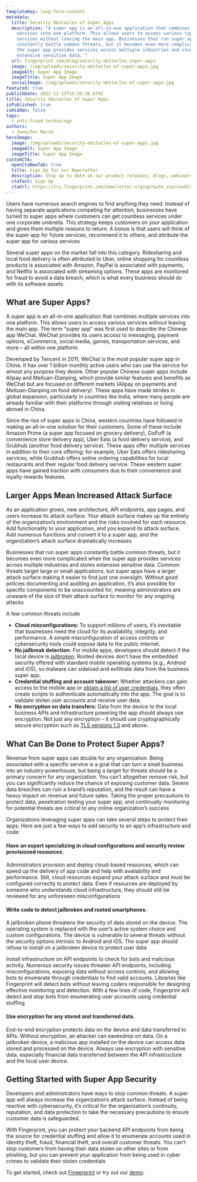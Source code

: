 ```yaml
---
templateKey: long-form-content
metadata:
  title: Security Obstacles of Super Apps
  description: "A super app is an all-in-one application that combines multiple
    services into one platform. This allows users to access various types of
    services without leaving the main app. Businesses that run super apps
    constantly battle common threats, but it becomes even more complicated when
    the super app provides services across multiple industries and stores
    extensive sensitive data. "
  url: fingerprint.com/blog/security-obstacles-super-apps
  image: /img/uploads/security-obstacles-of-super-apps.jpg
  imageAlt: Super App Image
  imageTitle: Super App Image
  socialImage: /img/uploads/security-obstacles-of-super-apps.jpg
featured: true
publishDate: 2022-12-13T15:35:36.674Z
title: Security Obstacles of Super Apps
isPublished: true
isHidden: false
tags:
  - anti-fraud technology
authors:
  - Jennifer Marsh
heroImage:
  image: /img/uploads/security-obstacles-of-super-apps.jpg
  imageAlt: Super App Image
  imageTitle: Super App Image
customCTA:
  openCtaNewTab: true
  title: Sign Up for our Newsletter
  description: Stay up to date on our product releases, blogs, webinars, and free resources!
  ctaText: Sign Up
  ctaUrl: https://try.fingerprint.com/newsletter-signup?&utm_source=blog&utm_medium=website&utm_campaign=blog
---
```

Users have numerous search engines to find anything they need. Instead of having separate applications competing for attention, businesses have turned to super apps where customers can get countless services under one corporate umbrella. This strategy keeps customers on your application and gives them multiple reasons to return. A bonus is that users will think of the super app for future services, recommend it to others, and attribute the super app for various services

Several super apps on the market fall into this category. Ridesharing and local food delivery is often attributed to Uber, online shopping for countless products is associated with Amazon, PayPal is associated with payments, and Netflix is associated with streaming options. These apps are monitored for fraud to avoid a data breach, which is what every business should do with its software assets.



## What are Super Apps?

A super app is an all-in-one application that combines multiple services into one platform. This allows users to access various services without leaving the main app. The term “super app” was first used to describe the Chinese app WeChat. WeChat provides its users access to messaging, payment options, eCommerce, social media, games, transportation services, and more – all within one platform.

Developed by Tencent in 2011, WeChat is the most popular super app in China. It has over 1 billion monthly active users who can use the service for almost any purpose they desire. Other popular Chinese super apps include Alipay and Meituan-Dianping, which provide similar features and benefits as WeChat but are focused on different markets (Alipay on payments and Meituan-Dianping on food delivery). These apps have made strides in global expansion, particularly in countries like India, where many people are already familiar with their platforms through visiting relatives or living abroad in China.

Since the rise of super apps in China, western countries have followed in making an all-in-one solution for their customers. Some of these include Amazon Prime (a super app focused on grocery delivery), GoPuff (a convenience store delivery app), Uber Eats (a food delivery service), and Grubhub (another food delivery service). These apps offer multiple services in addition to their core offering; for example, Uber Eats offers ridesharing services, while Grubhub offers online ordering capabilities for local restaurants and their regular food delivery service. These western super apps have gained traction with consumers due to their convenience and loyalty rewards features.  



## Larger Apps Mean Increased Attack Surface

As an application grows, new architecture, API endpoints, app pages, and users increase its attack surface. Your attack surface makes up the entirety of the organization’s environment and the risks involved for each resource. Add functionality to your application, and you expand its attack surface. Add numerous functions and convert it to a super app, and the organization’s attack surface dramatically increases

Businesses that run super apps constantly battle common threats, but it becomes even more complicated when the super app provides services across multiple industries and stores extensive sensitive data. Common threats target large or small applications, but super apps have a larger attack surface making it easier to find just one oversight. Without good policies documenting and auditing an application, it’s also possible for specific components to be unaccounted for, meaning administrators are unaware of the size of their attack surface to monitor for any ongoing attacks

A few common threats include

* **Cloud misconfigurations:** To support millions of users, it’s inevitable that businesses need the cloud for its availability, integrity, and performance. A simple misconfiguration of access controls or cybersecurity tools could expose data to the public internet.
* **No jailbreak detection:** For mobile apps, developers should detect if the local device is [jailbroken](https://www.kaspersky.com/resource-center/definitions/what-is-jailbreaking). Rooted devices don’t have the embedded security offered with standard mobile operating systems (e.g., Android and iOS), so malware can sideload and exfiltrate data from the business super app.
* **Credential stuffing and account takeover:** Whether attackers can gain access to the mobile app or [obtain a list of user credentials](https://fingerprint.com/blog/credential-stuffing-prevention-checklist/), they often create scripts to authenticate automatically into the app. The goal is to validate stolen user accounts and receive user data.
* **No encryption on data transfers:** Data from the device to the local business APIs and infrastructure powering the app should always use encryption. Not just any encryption – it should use cryptographically secure encryption such as [TLS versions 1.3](https://www.cloudflare.com/learning/ssl/why-use-tls-1.3/#:~:text=TLS%201.3%20is%20the%20latest,TLS%20handshakes%2C%20among%20other%20improvements.) and above.



## What Can Be Done to Protect Super Apps?

Revenue from super apps can double for any organization. Being associated with a specific service is a goal that can turn a small business into an industry powerhouse, but being a target for threats should be a primary concern for any organization. You can’t altogether remove risk, but you can significantly reduce the chance of exposing customer data. Severe data breaches can ruin a brand’s reputation, and the result can have a heavy impact on revenue and future sales. Taking the proper precautions to protect data, penetration testing your super app, and continually monitoring for potential threats are critical to any online organization’s success

Organizations leveraging super apps can take several steps to protect their apps. Here are just a few ways to add security to an app’s infrastructure and code:

#### Have an expert specializing in cloud configurations and security review provisioned resources. 

Administrators provision and deploy cloud-based resources, which can speed up the delivery of app code and help with availability and performance. Still, cloud resources expand your attack surface and must be configured correctly to protect data. Even if resources are deployed by someone who understands cloud infrastructure, they should still be reviewed for any unforeseen misconfigurations

#### Write code to detect jailbroken and rooted smartphones. 

A jailbroken phone threatens the security of data stored on the device. The operating system is replaced with the user’s active system choice and custom configurations. The device is vulnerable to several threats without the security options intrinsic to Android and iOS. The super app should refuse to install on a jailbroken device to protect user data

Install infrastructure on API endpoints to check for bots and malicious activity. Numerous security issues threaten API endpoints, including misconfigurations, exposing data without access controls, and allowing bots to enumerate through credentials to find valid accounts. Libraries like Fingerprint will detect bots without leaving coders responsible for designing effective monitoring and detection. With a few lines of code, Fingerprint will detect and stop bots from enumerating user accounts using credential stuffing

#### Use encryption for any stored and transferred data. 

End-to-end encryption protects data on the device and data transferred to APIs. Without encryption, an attacker can eavesdrop on data. On a jailbroken device, a malicious app installed on the device can access data stored and processed on the device. Always use encryption with sensitive data, especially financial data transferred between the API infrastructure and the local user device.



## Getting Started with Super App Security

Developers and administrators have ways to stop common threats. A super app will always increase the organization’s attack surface. Instead of being reactive with cybersecurity, it’s critical for the organization’s continuity, reputation, and data protection to take the necessary precautions to ensure customer data is safeguarded.

With Fingerprint, you can protect your backend API endpoints from being the source for credential stuffing and allow it to enumerate accounts used in identity theft, fraud, financial theft, and overall customer threats. You can’t stop customers from having their data stolen on other sites or from phishing, but you can prevent your application from being used in cyber crimes to validate their stolen credentials

To get started, check out [Fingerprint](https://fingerprint.com/?&utm_source=blog&utm_medium=website&utm_campaign=blog) or try out our [demo](https://fingerprint.com/demo/?&utm_source=blog&utm_medium=website&utm_campaign=blog).